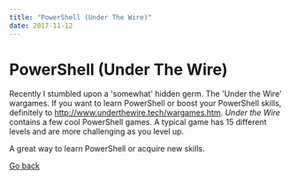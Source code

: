 ```yaml
---
title: "PowerShell (Under The Wire)"
date: 2017-11-12
---
```


# PowerShell (Under The Wire)

Recently I stumbled upon a 'somewhat' hidden germ. The 'Under the Wire' wargames. 
If you want to learn PowerShell or boost your PowerShell skills, definitely to <http://www.underthewire.tech/wargames.htm>.
_Under the Wire_ contains a few cool PowerShell games. A typical game has 15 different levels and are more challenging as you level up.

A great way to learn PowerShell or acquire new skills.

[Go back](https://mufana.github.io/blog)
